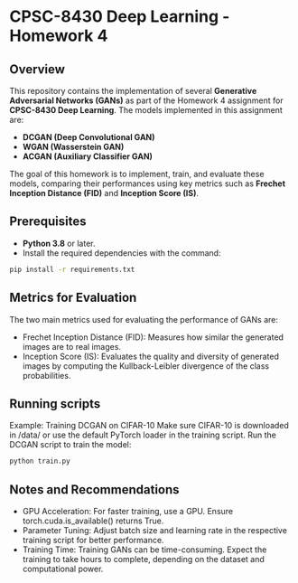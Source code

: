 # CPSC-8430 Deep Learning - Homework 4

## Overview
This repository contains the implementation of several **Generative Adversarial Networks (GANs)** as part of the Homework 4 assignment for **CPSC-8430 Deep Learning**. The models implemented in this assignment are:
- **DCGAN (Deep Convolutional GAN)**
- **WGAN (Wasserstein GAN)**
- **ACGAN (Auxiliary Classifier GAN)**

The goal of this homework is to implement, train, and evaluate these models, comparing their performances using key metrics such as **Frechet Inception Distance (FID)** and **Inception Score (IS)**.


## Prerequisites
- **Python 3.8** or later.
- Install the required dependencies with the command:

```bash
pip install -r requirements.txt
```

## Metrics for Evaluation
The two main metrics used for evaluating the performance of GANs are:

- Frechet Inception Distance (FID): Measures how similar the generated images are to real images.
- Inception Score (IS): Evaluates the quality and diversity of generated images by computing the Kullback-Leibler divergence of the class probabilities.

## Running scripts
Example: Training DCGAN on CIFAR-10
Make sure CIFAR-10 is downloaded in /data/ or use the default PyTorch loader in the training script.
Run the DCGAN script to train the model: 

```python
python train.py
```

## Notes and Recommendations
- GPU Acceleration: For faster training, use a GPU. Ensure torch.cuda.is_available() returns True.
- Parameter Tuning: Adjust batch size and learning rate in the respective training script for better performance.
- Training Time: Training GANs can be time-consuming. Expect the training to take hours to complete, depending on the dataset and computational power.
